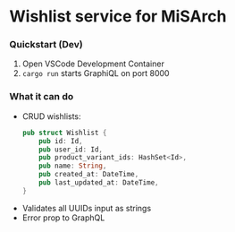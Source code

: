 # Wishlist service for MiSArch

### Quickstart (Dev)

1. Open VSCode Development Container
2. `cargo run` starts GraphiQL on port 8000

### What it can do

- CRUD wishlists:
    ```rust
    pub struct Wishlist {
        pub id: Id,
        pub user_id: Id,
        pub product_variant_ids: HashSet<Id>,
        pub name: String,
        pub created_at: DateTime,
        pub last_updated_at: DateTime,
    }
    ```
- Validates all UUIDs input as strings
- Error prop to GraphQL
